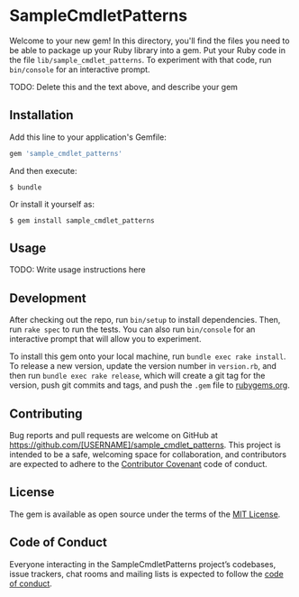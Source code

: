 # SampleCmdletPatterns

Welcome to your new gem! In this directory, you'll find the files you need to be able to package up your Ruby library into a gem. Put your Ruby code in the file `lib/sample_cmdlet_patterns`. To experiment with that code, run `bin/console` for an interactive prompt.

TODO: Delete this and the text above, and describe your gem

## Installation

Add this line to your application's Gemfile:

```ruby
gem 'sample_cmdlet_patterns'
```

And then execute:

    $ bundle

Or install it yourself as:

    $ gem install sample_cmdlet_patterns

## Usage

TODO: Write usage instructions here

## Development

After checking out the repo, run `bin/setup` to install dependencies. Then, run `rake spec` to run the tests. You can also run `bin/console` for an interactive prompt that will allow you to experiment.

To install this gem onto your local machine, run `bundle exec rake install`. To release a new version, update the version number in `version.rb`, and then run `bundle exec rake release`, which will create a git tag for the version, push git commits and tags, and push the `.gem` file to [rubygems.org](https://rubygems.org).

## Contributing

Bug reports and pull requests are welcome on GitHub at https://github.com/[USERNAME]/sample_cmdlet_patterns. This project is intended to be a safe, welcoming space for collaboration, and contributors are expected to adhere to the [Contributor Covenant](http://contributor-covenant.org) code of conduct.

## License

The gem is available as open source under the terms of the [MIT License](https://opensource.org/licenses/MIT).

## Code of Conduct

Everyone interacting in the SampleCmdletPatterns project’s codebases, issue trackers, chat rooms and mailing lists is expected to follow the [code of conduct](https://github.com/[USERNAME]/sample_cmdlet_patterns/blob/master/CODE_OF_CONDUCT.md).
